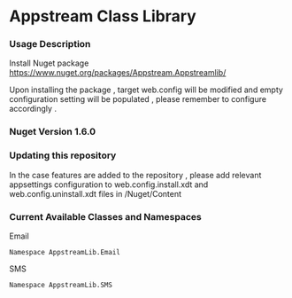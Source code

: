 # Appstream Class Library

### Usage Description

Install Nuget package https://www.nuget.org/packages/Appstream.Appstreamlib/

Upon installing the package , target web.config will be modified and empty configuration setting will be populated , please remember to configure accordingly . 
  
### Nuget Version 1.6.0

### Updating this repository 

In the case features are added to the repository , please add relevant appsettings configuration to web.config.install.xdt and web.config.uninstall.xdt files in /Nuget/Content

### Current Available Classes and Namespaces

Email

    Namespace AppstreamLib.Email

SMS 

    Namespace AppstreamLib.SMS
